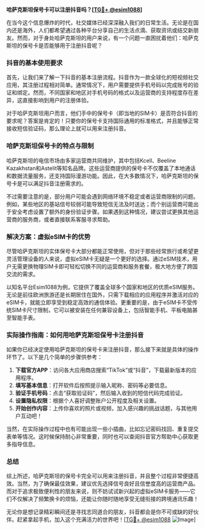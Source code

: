 **哈萨克斯坦保号卡可以注册抖音吗？[[TG💪+ @esim1088](https://t.me/s/esim1088)]**

在当今这个信息爆炸的时代，社交媒体已经深深融入我们的日常生活。无论是在国内还是海外，人们都希望通过各种平台分享自己的生活点滴、获取资讯或结交新朋友。然而，对于身处哈萨克斯坦的用户来说，有一个问题一直困扰着他们：哈萨克斯坦的保号卡是否能够用于注册抖音呢？

### 抖音的基本使用要求

首先，让我们来了解一下抖音的基本注册流程。抖音作为一款全球化的短视频社交应用，其注册过程相对简单。通常情况下，用户需要提供手机号码以完成账号的验证和绑定。然而，不同国家和地区对手机号码的格式以及运营商的支持程度存在差异，这直接影响到用户的注册体验。

对于哈萨克斯坦用户而言，他们手中的保号卡（即当地的SIM卡）是否符合抖音的要求呢？答案是肯定的！只要你的保号卡支持国际通用的标准格式，并且能够正常接收短信验证码，那么理论上就可以用来注册抖音。

### 哈萨克斯坦保号卡的特点与限制

哈萨克斯坦的电信市场由多家运营商共同维护，其中包括Kcell、Beeline Kazakhstan和Astelit等知名品牌。这些运营商提供的保号卡不仅覆盖了本地通话和数据流量服务，还支持国际漫游功能。因此，在大多数情况下，哈萨克斯坦的保号卡是可以满足抖音注册需求的。

不过需要注意的是，部分用户可能会遇到网络环境不稳定或者运营商限制的问题。例如，某些地区的基站信号较弱可能导致短信无法及时送达；而个别运营商可能出于安全考虑设置了额外的身份验证步骤。如果遇到这种情况，建议尝试更换其他运营商的服务商，或者直接联系客服寻求帮助。

### 解决方案：虚拟eSIM卡的优势

尽管哈萨克斯坦的实体保号卡大部分都能正常使用，但对于那些经常旅行或希望更灵活管理设备的人来说，虚拟eSIM卡无疑是一个更好的选择。通过eSIM技术，用户无需更换物理SIM卡即可轻松切换不同的运营商和服务套餐，极大地方便了跨国交流的需求。

以知名平台Esim1088为例，它提供了覆盖全球多个国家和地区的优质eSIM服务。无论是前往欧洲旅游还是长期居住在国外，只需下载相应的应用程序并激活对应的eSIM卡，就能立即享受到稳定高效的通信体验。更重要的是，由于eSIM卡不受传统SIM卡尺寸限制，它可以被安装在任何兼容设备上，包括智能手机、平板电脑甚至智能手表。

### 实际操作指南：如何用哈萨克斯坦保号卡注册抖音

如果你已经决定使用哈萨克斯坦的保号卡来注册抖音，那么接下来就是具体的操作环节了。以下是几个简单的步骤供参考：

1. **下载官方APP**：访问各大应用商店搜索“TikTok”或“抖音”，下载最新版本的应用程序。
2. **填写基本信息**：打开软件后按照提示输入昵称、密码等必要信息。
3. **验证手机号码**：点击“获取验证码”，然后输入收到的短信代码完成验证。
4. **设置隐私权限**：根据个人喜好调整账户公开程度及相关设置。
5. **开始创作内容**：上传你喜欢的照片或视频，加入感兴趣的挑战话题，与其他用户互动吧！

当然，在实际操作过程中也有可能出现一些小插曲，比如忘记密码找回、重复提交表单等情况。这时候保持耐心非常重要，同时也可以查阅抖音官方帮助中心获取更多指导信息。

### 总结

综上所述，哈萨克斯坦的保号卡完全可以用来注册抖音，并且整个过程非常便捷高效。当然，为了确保最佳效果，建议优先选择信号良好且信誉度高的运营商产品。而对于追求极致便利性的朋友来说，则不妨试试新兴起的虚拟eSIM卡服务——它们不仅解决了频繁换卡的烦恼，还能让你随时随地享受无缝衔接的跨境通讯乐趣！

无论你是想记录精彩瞬间还是寻找志同道合的朋友，抖音都会是你不可或缺的好伙伴。赶紧拿起手机，加入这个充满活力的世界吧！[[TG💪+ @esim1088](https://t.me/s/esim1088) ![Image](https://i.postimg.cc/4NQfJmqS/Snipaste-2025-05-13-00-14-12.png)]